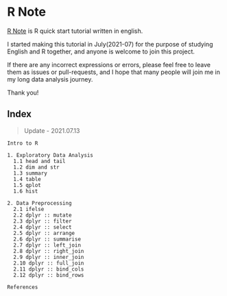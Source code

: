 # R Note

[R Note](https://sw-song.github.io/rbook/) is R quick start tutorial written in english.

I started making this tutorial in July(2021-07) for the purpose of studying English and R together, and anyone is welcome to join this project.

If there are any incorrect expressions or errors, please feel free to leave them as issues or pull-requests, and I hope that many people will join me in my long data analysis journey.

Thank you!

## Index

> Update - 2021.07.13

    Intro to R

    1. Exploratory Data Analysis
      1.1 head and tail
      1.2 dim and str
      1.3 summary
      1.4 table
      1.5 qplot
      1.6 hist
      
    2. Data Preprocessing
      2.1 ifelse
      2.2 dplyr :: mutate
      2.3 dplyr :: filter
      2.4 dplyr :: select
      2.5 dplyr :: arrange
      2.6 dplyr :: summarise
      2.7 dplyr :: left_join
      2.8 dplyr :: right_join
      2.9 dplyr :: inner_join
      2.10 dplyr :: full_join
      2.11 dplyr :: bind_cols
      2.12 dplyr :: bind_rows
      
    References
